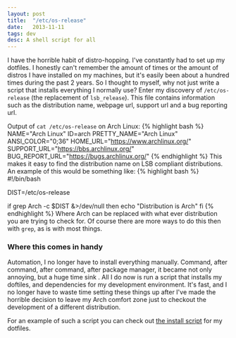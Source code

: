 ```yaml
---
layout: post
title:  "/etc/os-release"
date:   2013-11-11
tags: dev
desc: A shell script for all
---
```


I have the horrible habit of distro-hopping. I've constantly had to set up my
dotfiles. I honestly can't remember the amount of times or the amount of
distros I have installed on my machines, but it's easily been about a hundred
times during the past 2 years. So I thought to myself, why not just write a
script that installs everything I normally use? Enter my discovery of
`/etc/os-release` (the replacement of `lsb_release`). This file contains
information such as the distribution name, webpage url, support url and a bug
reporting url.

Output of `cat /etc/os-release` on Arch Linux:
{% highlight bash %}
NAME="Arch Linux"
ID=arch
PRETTY_NAME="Arch Linux"
ANSI_COLOR="0;36"
HOME_URL="https://www.archlinux.org/"
SUPPORT_URL="https://bbs.archlinux.org/"
BUG_REPORT_URL="https://bugs.archlinux.org/"
{% endhighlight %}
This makes it easy to find the distribution name on LSB compliant
distributions. An example of this would be something like:
{% highlight bash %}
#!/bin/bash

DIST=/etc/os-release

if grep Arch -c $DIST &>/dev/null
then
    echo "Distribution is Arch"
fi
{% endhighlight %}
Where Arch can be replaced with what ever distribution you are trying to check 
for. Of course there are more ways to do this then with `grep`, as is with most 
things.

### Where this comes in handy
Automation, I no longer have to install everything manually. Command, after
command, after command, after package manager, it became not only annoying, but
a huge time sink . All I do now is run a script that installs my doftiles, and
dependencies for my development environment. It's fast, and I no longer have to
waste time setting these things up after I've made the horrible decision to
leave my Arch comfort zone just to checkout the development of a different
distribution. 

For an example of such a script you can check out [the install
script](https://github.com/0X1A/dotfiles/blob/master/install.sh) for my
dotfiles.
